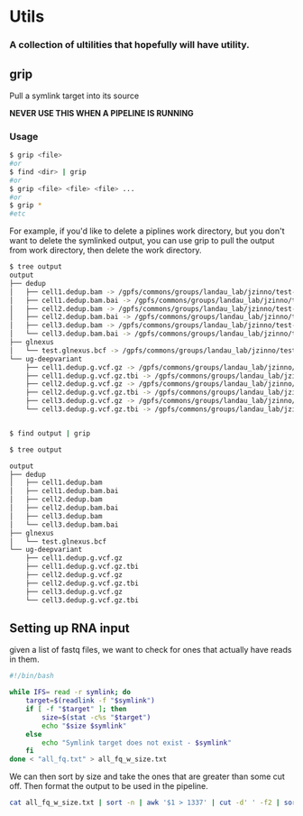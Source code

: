 # Utils

### A collection of ultilities that hopefully will have utility.

## grip

Pull a symlink target into its source

**NEVER USE THIS WHEN A PIPELINE IS RUNNING**

### Usage

```bash
$ grip <file>
#or
$ find <dir> | grip
#or
$ grip <file> <file> <file> ...
#or
$ grip *
#etc
```

For example, if you'd like to delete a piplines work directory, but you don't want to delete the symlinked output, you can use grip to pull the output from work directory, then delete the work directory.

```bash
$ tree output
output
├── dedup
│   ├── cell1.dedup.bam -> /gpfs/commons/groups/landau_lab/jzinno/test-nf/darkshore/work/52/4916914fc26b522f2d3e49cada7e07/cell1.dedup.bam
│   ├── cell1.dedup.bam.bai -> /gpfs/commons/groups/landau_lab/jzinno/test-nf/darkshore/work/52/4916914fc26b522f2d3e49cada7e07/cell1.dedup.bam.bai
│   ├── cell2.dedup.bam -> /gpfs/commons/groups/landau_lab/jzinno/test-nf/darkshore/work/a3/f44a09ee42d78ddd1208fcbe2344b9/cell2.dedup.bam
│   ├── cell2.dedup.bam.bai -> /gpfs/commons/groups/landau_lab/jzinno/test-nf/darkshore/work/a3/f44a09ee42d78ddd1208fcbe2344b9/cell2.dedup.bam.bai
│   ├── cell3.dedup.bam -> /gpfs/commons/groups/landau_lab/jzinno/test-nf/darkshore/work/fa/4a0bd210aeb8b62a43fe837acfdf26/cell3.dedup.bam
│   └── cell3.dedup.bam.bai -> /gpfs/commons/groups/landau_lab/jzinno/test-nf/darkshore/work/fa/4a0bd210aeb8b62a43fe837acfdf26/cell3.dedup.bam.bai
├── glnexus
│   └── test.glnexus.bcf -> /gpfs/commons/groups/landau_lab/jzinno/test-nf/darkshore/work/26/6c4d3e65c7ddbca437c5b8362ca510/test.glnexus.bcf
└── ug-deepvariant
    ├── cell1.dedup.g.vcf.gz -> /gpfs/commons/groups/landau_lab/jzinno/test-nf/darkshore/work/2f/82c80fe7b1780a6d4eeb4eccca0ae0/cell1.dedup.g.vcf.gz
    ├── cell1.dedup.g.vcf.gz.tbi -> /gpfs/commons/groups/landau_lab/jzinno/test-nf/darkshore/work/2f/82c80fe7b1780a6d4eeb4eccca0ae0/cell1.dedup.g.vcf.gz.tbi
    ├── cell2.dedup.g.vcf.gz -> /gpfs/commons/groups/landau_lab/jzinno/test-nf/darkshore/work/20/25b2c14ecc87a70dee26b6eac81b24/cell2.dedup.g.vcf.gz
    ├── cell2.dedup.g.vcf.gz.tbi -> /gpfs/commons/groups/landau_lab/jzinno/test-nf/darkshore/work/20/25b2c14ecc87a70dee26b6eac81b24/cell2.dedup.g.vcf.gz.tbi
    ├── cell3.dedup.g.vcf.gz -> /gpfs/commons/groups/landau_lab/jzinno/test-nf/darkshore/work/a2/4a9972167202614d1fb8c891ad0c1f/cell3.dedup.g.vcf.gz
    └── cell3.dedup.g.vcf.gz.tbi -> /gpfs/commons/groups/landau_lab/jzinno/test-nf/darkshore/work/a2/4a9972167202614d1fb8c891ad0c1f/cell3.dedup.g.vcf.gz.tbi


$ find output | grip

$ tree output

output
├── dedup
│   ├── cell1.dedup.bam
│   ├── cell1.dedup.bam.bai
│   ├── cell2.dedup.bam
│   ├── cell2.dedup.bam.bai
│   ├── cell3.dedup.bam
│   └── cell3.dedup.bam.bai
├── glnexus
│   └── test.glnexus.bcf
└── ug-deepvariant
    ├── cell1.dedup.g.vcf.gz
    ├── cell1.dedup.g.vcf.gz.tbi
    ├── cell2.dedup.g.vcf.gz
    ├── cell2.dedup.g.vcf.gz.tbi
    ├── cell3.dedup.g.vcf.gz
    └── cell3.dedup.g.vcf.gz.tbi
```

## Setting up RNA input

given a list of fastq files, we want to check for ones that actually have reads in them.

```bash
#!/bin/bash

while IFS= read -r symlink; do
    target=$(readlink -f "$symlink")
    if [ -f "$target" ]; then
        size=$(stat -c%s "$target")
        echo "$size $symlink"
    else
        echo "Symlink target does not exist - $symlink"
    fi
done < "all_fq.txt" > all_fq_w_size.txt
```

We can then sort by size and take the ones that are greater than some cut off. Then format the output to be used in the pipeline.

```bash
cat all_fq_w_size.txt | sort -n | awk '$1 > 1337' | cut -d' ' -f2 | sort | xargs -n 2 > all_fq_w_reads.txt
```
